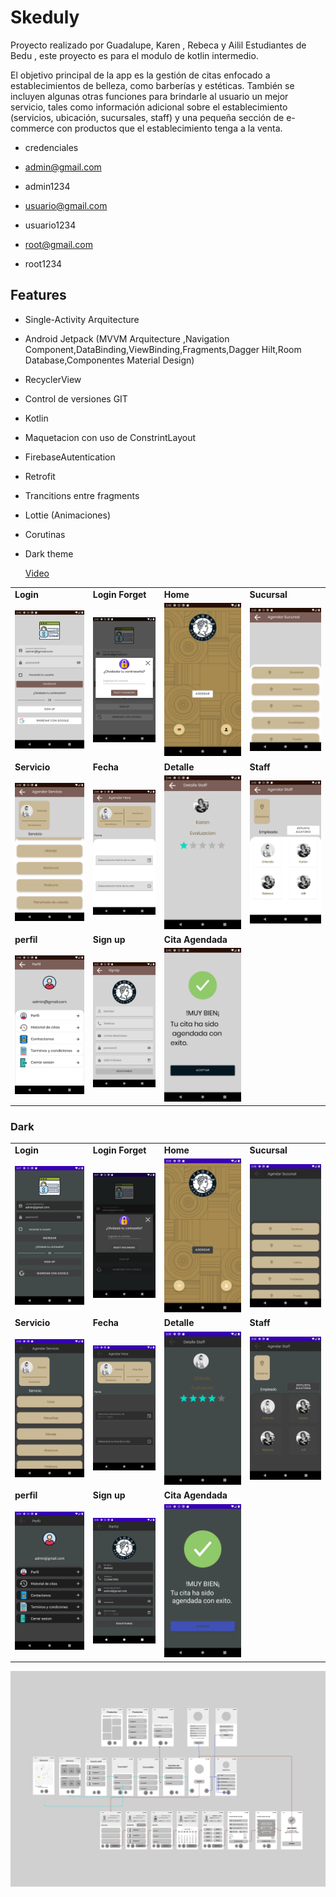 
# Skeduly

Proyecto realizado por Guadalupe, Karen , Rebeca y Ailil  Estudiantes de Bedu , este proyecto es para el modulo de kotlin intermedio.

El objetivo principal de la app es la gestión de citas enfocado a establecimientos de belleza, como barberías y estéticas. También se incluyen algunas otras funciones para brindarle al usuario un mejor servicio, tales como información adicional sobre el establecimiento (servicios, ubicación, sucursales, staff) y una pequeña sección de e-commerce con productos que el establecimiento tenga a la venta.

- credenciales 

- admin@gmail.com 
- admin1234

- usuario@gmail.com
- usuario1234

- root@gmail.com
- root1234


## Features
- Single-Activity Arquitecture
- Android Jetpack (MVVM Arquitecture ,Navigation Component,DataBinding,ViewBinding,Fragments,Dagger Hilt,Room Database,Componentes Material Design) 
- RecyclerView
- Control de versiones GIT
- Kotlin
- Maquetacion con uso de ConstrintLayout
- FirebaseAutentication
- Retrofit
- Trancitions entre fragments
- Lottie (Animaciones)
- Corutinas
- Dark theme


  [Video](https://www.youtube.com/watch?v=NiYT53pavk4)

 <table>
  <tr>
    <td><strong>Login</strong></td>
   <td><strong>Login Forget</strong></td>
    <td><strong>Home</strong></td>
    <td><strong>Sucursal</strong></td>
  </tr>
  <tr>
    <td><img src="screenshots/login.png" width="100%"></td>
    <td><img src="screenshots/sign_up_alert.png" width="100%"></td>
    <td><img src="screenshots/home.png" width="100%"></td>
    <td><img src="screenshots/sucursales.png" width="100%"></td>
  </tr>
  <tr>
    <td><strong>Servicio</strong></td>
    <td><strong>Fecha</strong></td>
    <td><strong>Detalle</strong></td>
    <td><strong>Staff</strong></td>
  </tr>
  <tr>
    <td><img src="screenshots/servicio.png" width="100%"></td>
    <td><img src="screenshots/fecha.png" width="100%"></td>
    <td><img src="screenshots/detalle.png" width="100%"></td>
    <td><img src="screenshots/staff.png" width="100%"></td>
  </tr>
 <tr>
    <td><strong>perfil</strong></td>
    <td><strong>Sign up</strong></td>
  <td><strong>Cita Agendada</strong></td>
  </tr>
  <tr>
    <td><img src="screenshots/perfil.png" width="100%"></td>
    <td><img src="screenshots/sing_up.png" width="100%"></td>
   <td><img src="screenshots/cita agendada.png" width="100%"></td>
  </tr>
</table>

### Dark 


<table>
  <tr>
    <td><strong>Login</strong></td>
   <td><strong>Login Forget</strong></td>
    <td><strong>Home</strong></td>
    <td><strong>Sucursal</strong></td>
  </tr>
  <tr>
    <td><img src="screenshots/login_dark.png" width="100%"></td>
    <td><img src="screenshots/sign_up_alert_dark.png" width="100%"></td>
    <td><img src="screenshots/home_dark.png" width="100%"></td>
    <td><img src="screenshots/sucursales_dark.png" width="100%"></td>
  </tr>
  <tr>
    <td><strong>Servicio</strong></td>
    <td><strong>Fecha</strong></td>
    <td><strong>Detalle</strong></td>
    <td><strong>Staff</strong></td>
  </tr>
  <tr>
    <td><img src="screenshots/servicio_dark.png" width="100%"></td>
    <td><img src="screenshots/fecha_dark.png" width="100%"></td>
    <td><img src="screenshots/detalle_dark.png" width="100%"></td>
    <td><img src="screenshots/staff_dark.png" width="100%"></td>
  </tr>
 <tr>
    <td><strong>perfil</strong></td>
    <td><strong>Sign up</strong></td>
  <td><strong>Cita Agendada</strong></td>
  </tr>
  <tr>
    <td><img src="screenshots/perfil_dark.png" width="100%"></td>
    <td><img src="screenshots/sing_up_dark.png" width="100%"></td>
   <td><img src="screenshots/cita agendada_dark.png" width="100%"></td>
  </tr>
</table>


<img src="screenshots/Flujos.png">
